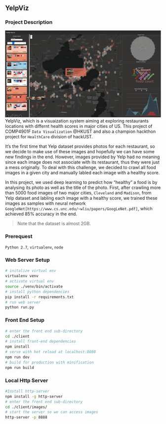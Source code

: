﻿## YelpViz

### Project Description
![Alt text](./client/src/images/SysOverview.png?raw=true "System Overview")
YelpViz, which is a visuaization system aiming at exploring restaurants locations with differnt health scores in major cities of US. This project of COMP4901F `Data Visualization` @HKUST and also a champion hackthon project for `HealthCare` division of hackUST.

It’s the first time that Yelp dataset provides photos for each restaurant, so we decide to make use of these images and hopefully we can have some new findings in the end. However, images provided by Yelp had no meaning since each image does not associate with its restaurant, thus they were just a mess originally. To deal with this challenge, we decided to crawl all food images in a given city and manually labled each image with a healthy score.

In this project, we used deep learning to predict how “healthy” a food is by analysing its photo as well as the title of the photo. First, after crawling more than 5000 food images of two major cities, `Cleveland` and `Madison`, from Yelp dataset and labling each image with a healthy score, we trained these images as samples with neural network `GoogleNet[https://www.cs.unc.edu/~wliu/papers/GoogLeNet.pdf]`, which achieved 85% accuracy in the end.

> Note that the dataset is almost 2GB.

### Prerequest

`Python 2.7`, `virtualenv`, `node`

### Web Server Setup

``` bash
# initalize virtual env
virtualenv venv
# activate virtual env
source ./venv/bin/activate
# install python dependencies
pip install -r requirements.txt
# run web server
python run.py
```

### Front End Setup
``` bash
# enter the front end sub-directory
cd ./client
# install front-end dependencies
npm install
# serve with hot reload at localhost:8080
npm run dev
# build for production with minification
npm run build
```

### Local Http Server
``` bash
#Install http-server
npm install -g http-server
# enter the front end sub-directory
cd ./client/images/
# start the server so we can access images
http-server -p 8888
```